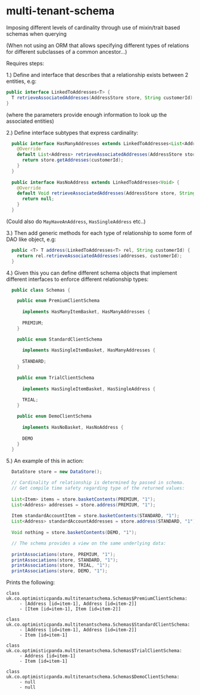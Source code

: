 # multi-tenant-schema
Imposing different levels of cardinality through use of mixin/trait based schemas when querying

(When not using an ORM that allows specifying different types of relations for different subclasses of a common ancestor...)  

Requires steps:

  1.) Define and interface that describes that a relationship exists between 2 entities, e.g:

```java
public interface LinkedToAddresses<T> {
  T retrieveAssociatedAddresses(AddressStore store, String customerId);    
}
```

(where the parameters provide enough information to look up the associated entities)

 2.) Define interface subtypes that express cardinality:

```java
  public interface HasManyAddresses extends LinkedToAddresses<List<Address>> {
    @Override
    default List<Address> retrieveAssociatedAddresses(AddressStore store, String customerId) {
      return store.getAddresses(customerId);
    }
  }
  
  public interface HasNoAddress extends LinkedToAddresses<Void> {
    @Override
    default Void retrieveAssociatedAddresses(AddressStore store, String customerId) {
      return null;
    }
  }
```

(Could also do `MayHaveAnAddress`, `HasSingleAddress` etc..)
     
  3.) Then add generic methods for each type of relationship to some form of DAO like object, e.g:

```java
  public <T> T address(LinkedToAddresses<T> rel, String customerId) {
    return rel.retrieveAssociatedAddresses(addresses, customerId);
  }
```     

  4.) Given this you can define different schema objects that implement different interfaces to enforce different relationship types:      

```java
  public class Schemas {

    public enum PremiumClientSchema
    
      implements HasManyItemBasket, HasManyAddresses {
  
      PREMIUM;
    }

    public enum StandardClientSchema 
    
      implements HasSingleItemBasket, HasManyAddresses {
  
      STANDARD;
    }

    public enum TrialClientSchema 
    
      implements HasSingleItemBasket, HasSingleAddress {
  
      TRIAL;
    }

    public enum DemoClientSchema 
    
      implements HasNoBasket, HasNoAddress {
  
      DEMO
    }
  }
```

  5.) An example of this in action:

```java
  DataStore store = new DataStore();

  // Cardinality of relationship is determined by passed in schema.
  // Get compile time safety regarding type of the returned values:
  
  List<Item> items = store.basketContents(PREMIUM, "1");
  List<Address> addresses = store.address(PREMIUM, "1");
  
  Item standardAccountItem = store.basketContents(STANDARD, "1");
  List<Address> standardAccountAddresses = store.address(STANDARD, "1");
  
  Void nothing = store.basketContents(DEMO, "1");

  // The schema provides a view on the same underlying data:
  
  printAssociations(store, PREMIUM, "1");
  printAssociations(store, STANDARD, "1");
  printAssociations(store, TRIAL, "1");
  printAssociations(store, DEMO, "1");

```

Prints the following:

```
class uk.co.optimisticpanda.multitenantschema.Schemas$PremiumClientSchema:
     - [Address [id=item-1], Address [id=item-2]]
     - [Item [id=item-1], Item [id=item-2]]

class uk.co.optimisticpanda.multitenantschema.Schemas$StandardClientSchema:
     - [Address [id=item-1], Address [id=item-2]]
     - Item [id=item-1]

class uk.co.optimisticpanda.multitenantschema.Schemas$TrialClientSchema:
     - Address [id=item-1]
     - Item [id=item-1]

class uk.co.optimisticpanda.multitenantschema.Schemas$DemoClientSchema:
     - null
     - null
```